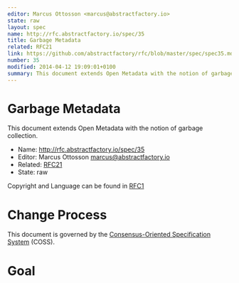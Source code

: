 ```yaml
---
editor: Marcus Ottosson <marcus@abstractfactory.io>
state: raw
layout: spec
name: http://rfc.abstractfactory.io/spec/35
title: Garbage Metadata
related: RFC21
link: https://github.com/abstractfactory/rfc/blob/master/spec/spec35.md
number: 35
modified: 2014-04-12 19:09:01+0100
summary: This document extends Open Metadata with the notion of garbage collection.
---
```


# Garbage Metadata

This document extends Open Metadata with the notion of garbage collection.

* Name: http://rfc.abstractfactory.io/spec/35
* Editor: Marcus Ottosson <marcus@abstractfactory.io>
* Related: [RFC21](http://rfc.abstractfactory.io/spec/21)
* State: raw

Copyright and Language can be found in [RFC1](http://rfc.abstractfactory.io/spec/1)

# Change Process

This document is governed by the [Consensus-Oriented Specification System](http://www.digistan.org/spec:1/COSS) (COSS).

# Goal


